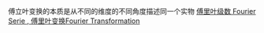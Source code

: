 傅立叶变换的本质是从不同的维度的不同角度描述同一个实物
[傅里叶级数 Fourier Serie , 傅里叶变换Fourier Transformation](https://zhuanlan.zhihu.com/p/19763358)
